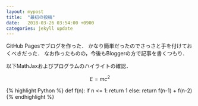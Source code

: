 ```yaml
---
layout: mypost
title:  "最初の投稿"
date:   2018-03-26 03:54:00 +0900
categories: jekyll update
---
```


GitHub Pagesでブログを作った．
かなり簡単だったのでさっさと手を付けておくべきだった．
なお作ったものの，今後もBloggerの方で記事を書くつもり．

以下MathJaxおよびプログラムのハイライトの確認．

$$
E=mc^2
$$

{% highlight Python %}
def f(n):
    if n <= 1:
        return 1
    else:
        return f(n-1) + f(n-2)
{% endhighlight %}
